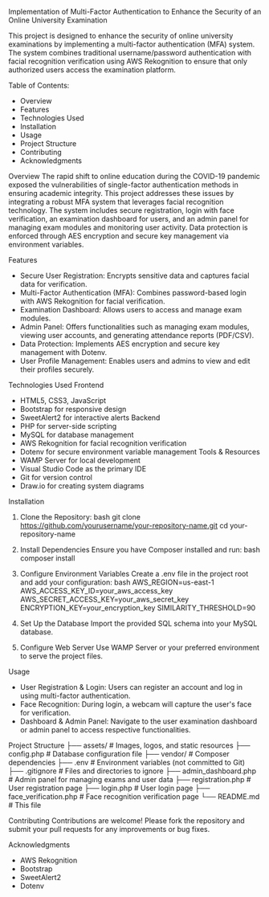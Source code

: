 Implementation of Multi-Factor Authentication to Enhance the Security of an Online University Examination

This project is designed to enhance the security of online university examinations by implementing a multi-factor authentication (MFA) system. The system combines traditional username/password authentication with facial recognition verification using AWS Rekognition to ensure that only authorized users access the examination platform.

Table of Contents:
- Overview
- Features
- Technologies Used
- Installation
- Usage
- Project Structure
- Contributing
- Acknowledgments

Overview
The rapid shift to online education during the COVID-19 pandemic exposed the vulnerabilities of single-factor authentication methods in ensuring academic integrity. This project addresses these issues by integrating a robust MFA system that leverages facial recognition technology. The system includes secure registration, login with face verification, an examination dashboard for users, and an admin panel for managing exam modules and monitoring user activity. Data protection is enforced through AES encryption and secure key management via environment variables.

Features
- Secure User Registration: Encrypts sensitive data and captures facial data for verification.
- Multi-Factor Authentication (MFA): Combines password-based login with AWS Rekognition for facial verification.
- Examination Dashboard: Allows users to access and manage exam modules.
- Admin Panel: Offers functionalities such as managing exam modules, viewing user accounts, and generating attendance reports (PDF/CSV).
- Data Protection: Implements AES encryption and secure key management with Dotenv.
- User Profile Management: Enables users and admins to view and edit their profiles securely.

Technologies Used
Frontend
- HTML5, CSS3, JavaScript
- Bootstrap for responsive design
- SweetAlert2 for interactive alerts
Backend
- PHP for server-side scripting
- MySQL for database management
- AWS Rekognition for facial recognition verification
- Dotenv for secure environment variable management
Tools & Resources
- WAMP Server for local development
- Visual Studio Code as the primary IDE
- Git for version control
- Draw.io for creating system diagrams

Installation
1. Clone the Repository:
bash
git clone https://github.com/yourusername/your-repository-name.git
cd your-repository-name

2. Install Dependencies
Ensure you have Composer installed and run:
bash
composer install

3. Configure Environment Variables
Create a .env file in the project root and add your configuration:
bash
AWS_REGION=us-east-1
AWS_ACCESS_KEY_ID=your_aws_access_key
AWS_SECRET_ACCESS_KEY=your_aws_secret_key
ENCRYPTION_KEY=your_encryption_key
SIMILARITY_THRESHOLD=90

4. Set Up the Database
Import the provided SQL schema into your MySQL database.

5. Configure Web Server
Use WAMP Server or your preferred environment to serve the project files.

Usage
- User Registration & Login: Users can register an account and log in using multi-factor authentication.
- Face Recognition: During login, a webcam will capture the user's face for verification.
- Dashboard & Admin Panel: Navigate to the user examination dashboard or admin panel to access respective functionalities.

Project Structure
├── assets/             # Images, logos, and static resources
├── config.php          # Database configuration file
├── vendor/             # Composer dependencies
├── .env                # Environment variables (not committed to Git)
├── .gitignore          # Files and directories to ignore
├── admin_dashboard.php # Admin panel for managing exams and user data
├── registration.php    # User registration page
├── login.php           # User login page
├── face_verification.php  # Face recognition verification page
└── README.md           # This file

Contributing
Contributions are welcome! Please fork the repository and submit your pull requests for any improvements or bug fixes.

Acknowledgments
- AWS Rekognition
- Bootstrap
- SweetAlert2
- Dotenv
